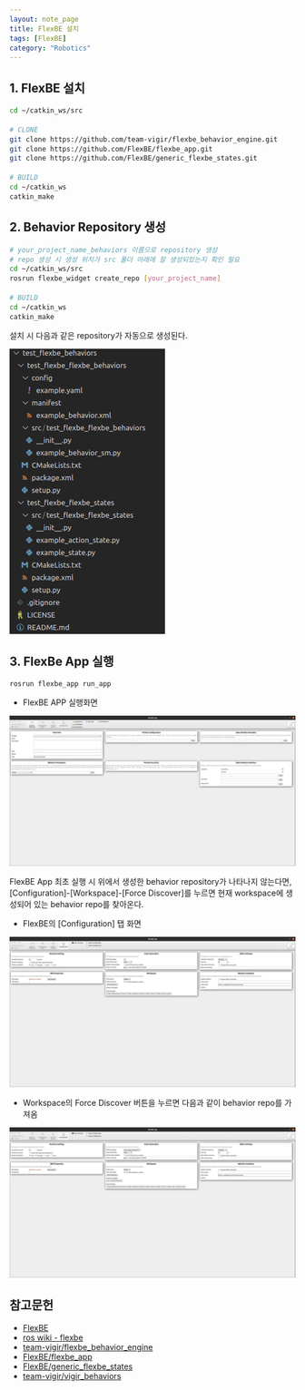 ```yaml
---
layout: note_page
title: FlexBE 설치
tags: [FlexBE]
category: "Robotics"
---
```


## 1. FlexBE 설치

```bash
cd ~/catkin_ws/src

# CLONE
git clone https://github.com/team-vigir/flexbe_behavior_engine.git
git clone https://github.com/FlexBE/flexbe_app.git
git clone https://github.com/FlexBE/generic_flexbe_states.git

# BUILD
cd ~/catkin_ws
catkin_make
```

## 2. Behavior Repository 생성

```bash
# your_project_name_behaviors 이름으로 repository 생성
# repo 생성 시 생성 위치가 src 폴더 아래에 잘 생성되있는지 확인 필요
cd ~/catkin_ws/src
rosrun flexbe_widget create_repo [your_project_name]

# BUILD
cd ~/catkin_ws
catkin_make
```

설치 시 다음과 같은 repository가 자동으로 생성된다.

<img src="/assets/img/posts/240202_flexbe_repository.png">

## 3. FlexBe App 실행

```bash
rosrun flexbe_app run_app
```

- FlexBE APP 실행화면

<img src="/assets/img/posts/240202_flexbe_launch.png">

FlexBE App 최초 실행 시 위에서 생성한 behavior repository가 나타나지 않는다면, [Configuration]-[Workspace]-[Force Discover]를 누르면 현재 workspace에 생성되어 있는 behavior repo를 찾아온다.

- FlexBE의 [Configuration] 탭 화면

<img src="/assets/img/posts/240202_flexbe_configuration.png">

- Workspace의 Force Discover 버튼을 누르면 다음과 같이 behavior repo를 가져옴

<img src="/assets/img/posts/240202_flexbe_discover.png">

## 참고문헌

- [FlexBE](http://philserver.bplaced.net/fbe/)
- [ros wiki - flexbe](http://wiki.ros.org/flexbe)
- [team-vigir/flexbe_behavior_engine](https://github.com/team-vigir/flexbe_behavior_engine)
- [FlexBE/flexbe_app](https://github.com/FlexBE/flexbe_app)
- [FlexBE/generic_flexbe_states](https://github.com/FlexBE/generic_flexbe_states)
- [team-vigir/vigir_behaviors](https://github.com/team-vigir/vigir_behaviors/tree/master/vigir_flexbe_launch)